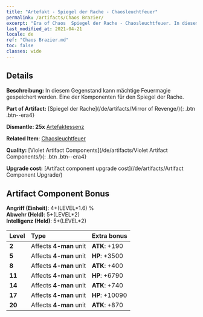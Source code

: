 ```yaml
---
title: "Artefakt - Spiegel der Rache - Chaosleuchtfeuer"
permalink: /artifacts/Chaos Brazier/
excerpt: "Era of Chaos  Spiegel der Rache - Chaosleuchtfeuer. In diesem Gegenstand kann mächtige Feuermagie gespeichert werden. Eine der Komponenten für den Spiegel der Rache."
last_modified_at: 2021-04-21
locale: de
ref: "Chaos Brazier.md"
toc: false
classes: wide
---
```




## Details

 **Beschreibung:** In diesem Gegenstand kann mächtige Feuermagie gespeichert werden. Eine der Komponenten für den Spiegel der Rache.

 **Part of Artifact:** [Spiegel der Rache](/de/artifacts/Mirror of Revenge/){: .btn .btn--era4}

 **Dismantle: 25x** [Artefaktessenz](/de/Items/con_905/)

 **Related Item**: [Chaosleuchtfeuer](/de/Items/art_140/)

 **Quality:** [Violet Artifact Components](/de/artifacts/Violet Artifact Components/){: .btn .btn--era4}

 **Upgrade cost:** [Artifact component upgrade cost](/de/artifacts/Artifact Component Upgrade/)

## Artifact Component Bonus

  **Angriff (Einheit)**: 4+(LEVEL\*1.6) %<br/>**Abwehr (Held)**: 5+(LEVEL\*2)<br/>**Intelligenz (Held)**: 5+(LEVEL\*2)

  |  Level  | Type |    Extra bonus  | 
  |:--------|:-----|:----------------| 
  | **2** | Affects **4-man** unit | **ATK**: +190 | 
  | **5** | Affects **4-man** unit | **HP**: +3500 | 
  | **8** | Affects **4-man** unit | **ATK**: +400 | 
  | **11** | Affects **4-man** unit | **HP**: +6790 | 
  | **14** | Affects **4-man** unit | **ATK**: +740 | 
  | **17** | Affects **4-man** unit | **HP**: +10090 | 
  | **20** | Affects **4-man** unit | **ATK**: +870 | 
